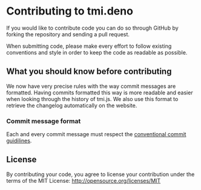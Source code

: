 # Contributing to tmi.deno

If you would like to contribute code you can do so through GitHub by forking the repository and sending a pull request.

When submitting code, please make every effort to follow existing conventions and style in order to keep the code as readable as possible.

## What you should know before contributing

We now have very precise rules with the way commit messages are formatted. Having commits formatted this way is more readable and easier when looking through the history of tmi.js. We also use this format to retrieve the changelog automatically on the website.

### Commit message format

Each and every commit message must respect the [conventional commit guidilines](https://www.conventionalcommits.org/en/v1.0.0/#summary).

## License

By contributing your code, you agree to license your contribution under the terms of the MIT License: http://opensource.org/licenses/MIT

